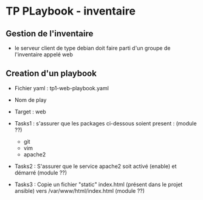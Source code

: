 # TP PLaybook - inventaire

## Gestion de l'inventaire

- le serveur client de type debian doit faire parti d'un groupe de l'inventaire appelé web

## Creation d'un playbook

- Fichier yaml : tp1-web-playbook.yaml

- Nom de play
- Target : web

- Tasks1 : s'assurer que les packages ci-dessous soient present : (module ??)
     - git
     - vim
     - apache2

- Tasks2 : S'assurer que le service apache2 soit activé (enable) et démarré (module ??)

- Tasks3 : Copie un fichier "static" index.html (présent dans le projet ansible) vers /var/www/html/index.html (module ??)
